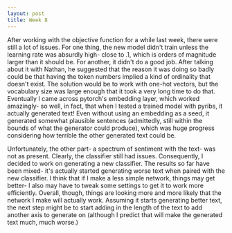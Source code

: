 ```yaml
---
layout: post
title: Week 8
---
```


After working with the objective function for a while last week, there were still a lot of issues. For one thing, the new model didn't train unless the learning rate was absurdly high- close to .1, which is orders of magnitude larger than it should be. For another, it didn't do a good job. After talking about it with Nathan, he suggested that the reason it was doing so badly could be that having the token numbers implied a kind of ordinality that doesn't exist. The solution would be to work with one-hot vectors, but the vocabulary size was large enough that it took a very long time to do that. Eventually I came across pytorch's embedding layer, which worked amazingly- so well, in fact, that when I tested a trained model with pyribs, it actually generated text! Even without using an embedding as a seed, it generated somewhat plausible sentences (admittedly, still within the bounds of what the generator could produce), which was huge progress considering how terrible the other generated text could be.

Unfortunately, the other part- a spectrum of sentiment with the text- was not as present. Clearly, the classifier still had issues. Consequently, I decided to work on generating a new classifier. The results so far have been mixed- it's actually started generating worse text when paired with the new classifier. I think that if I make a less simple network, things may get better- I also may have to tweak some settings to get it to work more efficiently. Overall, though, things are looking more and more likely that the network I make will actually work. Assuming it starts generating better text, the next step might be to start adding in the length of the text to add another axis to generate on (although I predict that will make the generated text much, much worse.)
